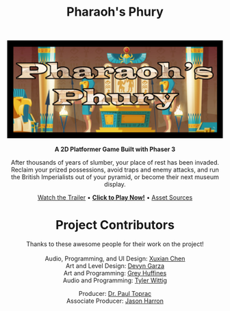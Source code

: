 <!-- Page Title -->
<h1 align="center"> Pharaoh's Phury </h1> <br>

<!-- Title Image -->
<p align="center">
  <a href="https://twit96.github.io/PharaohsPhury_Phaser3/">
    <img border="0" alt="Pharaoh's Phury - Title Card" src="/assets/images/menuCropped.png">
  </a>
</p>

<!-- Game Description -->
<p align="center">
  <b>A 2D Platformer Game Built with Phaser 3</b>
</p>

<p align="center">
  After thousands of years of slumber, your place of rest has been invaded. Reclaim your prized possessions, avoid traps and enemy attacks, and run the British Imperialists out of your pyramid, or become their next museum display.
</p>

<!-- Links - Trailer, Play Game, Sources -->
<p align="center">
  <a href="https://youtu.be/IQX4wJzflHA">Watch the Trailer</a>
  •
  <a href="https://twit96.github.io/PharaohsPhury_Phaser3/"><b>Click to Play Now!</b></a>
  •
  <a href="./sources.md">Asset Sources</a>
</p>

<!-- Links - Contributors -->
<h1 align="center"> Project Contributors</h1>


<p align="center">
  Thanks to these awesome people for their work on the project!<br /><br />
  Audio, Programming, and UI Design: <a href="https://www.linkedin.com/in/xuxian-chen-81b648b5/">Xuxian Chen</a><br />
 Art and Level Design: <a href="https://www.linkedin.com/in/devyn-garza-858541160/">Devyn Garza</a><br />
 Art and Programming: <a href="https://www.linkedin.com/in/grey-huffines-45364a137/">Grey Huffines</a><br />
 Audio and Programming: <a href="https://www.linkedin.com/in/tylerwittig/">Tyler Wittig</a>
</p>

<p align="center">
 Producer: <a href="https://www.linkedin.com/in/paultoprac/">Dr. Paul Toprac</a><br />
 Associate Producer: <a href="https://www.linkedin.com/in/jason-harron-a5ba06b/">Jason Harron</a>
</p>
